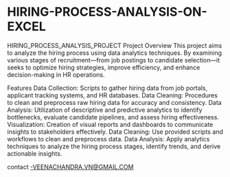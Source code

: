 # HIRING-PROCESS-ANALYSIS-ON-EXCEL
HIRING_PROCESS_ANALYSIS_PROJECT
Project Overview
This project aims to analyze the hiring process using data analytics techniques. By examining various stages of recruitment—from job postings to candidate selection—it seeks to optimize hiring strategies, improve efficiency, and enhance decision-making in HR operations.

Features
Data Collection: Scripts to gather hiring data from job portals, applicant tracking systems, and HR databases.
Data Cleaning: Procedures to clean and preprocess raw hiring data for accuracy and consistency.
Data Analysis: Utilization of descriptive and predictive analytics to identify bottlenecks, evaluate candidate pipelines, and assess hiring effectiveness.
Visualization: Creation of visual reports and dashboards to communicate insights to stakeholders effectively.
Data Cleaning:
Use provided scripts and workflows to clean and preprocess data.
Data Analysis:
Apply analytics techniques to analyze the hiring process stages, identify trends, and derive actionable insights.

contact -VEENACHANDRA.VN@GMAIL.COM
